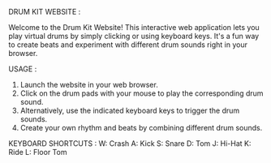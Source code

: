 
DRUM KIT WEBSITE :

Welcome to the Drum Kit Website! This interactive web application lets you play virtual drums by simply clicking or using keyboard keys. It's a fun way to create beats and experiment with different drum sounds right in your browser.


USAGE :
1. Launch the website in your web browser.
2. Click on the drum pads with your mouse to play the corresponding drum sound.
3. Alternatively, use the indicated keyboard keys to trigger the drum sounds.
4. Create your own rhythm and beats by combining different drum sounds.


KEYBOARD SHORTCUTS :
	W: Crash
	A: Kick
	S: Snare
	D: Tom
	J: Hi-Hat
	K: Ride
	L: Floor Tom

